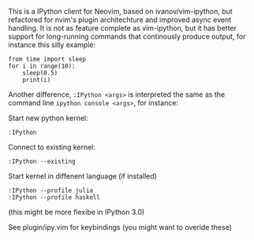 This is a IPython client for Neovim, based on ivanov/vim-ipython, but refactored for nvim's plugin architechture and improved async event handling. It is not as feature complete as vim-ipython, but it has better support for long-running commands that continously produce output, for instance this silly example:

    from time import sleep
    for i in range(10):
        sleep(0.5)
        print(i)

Another difference, `:IPython <args>` is interpreted the same as the command line `ipython console <args>`, for instance:

Start new python kernel:

    :IPython
Connect to existing kernel:

    :IPython --existing
Start kernel in diffenent language (if installed)

    :IPython --profile julia
    :IPython --profile haskell
(this might be more flexibe in IPython 3.0)

See plugin/ipy.vim for keybindings (you might want to overide these)

